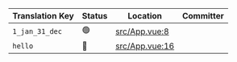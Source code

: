 | Translation Key | Status | Location | Committer |
|-----------------|--------|----------|-----------|
| `1_jan_31_dec` | 🟢 | [src/App.vue:8](https://github.com/staging-gh-org/testRepo/blob/01edcbad489c5c17734c3feed890cb71f70b1f21/src/App.vue#L8) |  |
| `hello` | 🔴 | [src/App.vue:16](https://github.com/staging-gh-org/testRepo/blob/01edcbad489c5c17734c3feed890cb71f70b1f21/src/App.vue#L16) |  |

